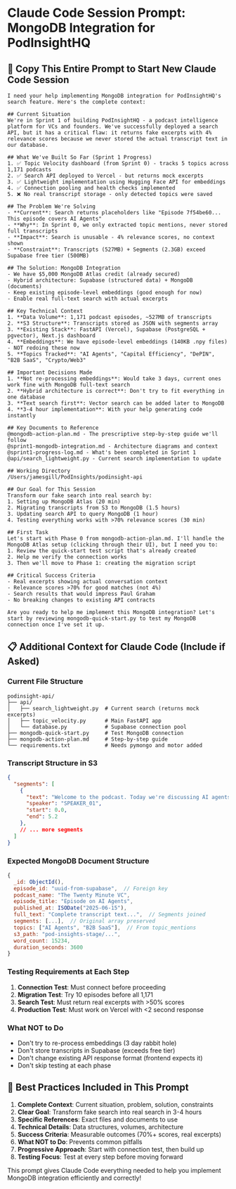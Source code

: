 # Claude Code Session Prompt: MongoDB Integration for PodInsightHQ

## 🎯 Copy This Entire Prompt to Start New Claude Code Session

```
I need your help implementing MongoDB integration for PodInsightHQ's search feature. Here's the complete context:

## Current Situation
We're in Sprint 1 of building PodInsightHQ - a podcast intelligence platform for VCs and founders. We've successfully deployed a search API, but it has a critical flaw: it returns fake excerpts with 4% relevance scores because we never stored the actual transcript text in our database.

## What We've Built So Far (Sprint 1 Progress)
1. ✅ Topic Velocity dashboard (from Sprint 0) - tracks 5 topics across 1,171 podcasts
2. ✅ Search API deployed to Vercel - but returns mock excerpts
3. ✅ Lightweight implementation using Hugging Face API for embeddings
4. ✅ Connection pooling and health checks implemented
5. ❌ No real transcript storage - only detected topics were saved

## The Problem We're Solving
- **Current**: Search returns placeholders like "Episode 7f54be60... This episode covers AI Agents"
- **Why**: In Sprint 0, we only extracted topic mentions, never stored full transcripts
- **Impact**: Search is unusable - 4% relevance scores, no context shown
- **Constraint**: Transcripts (527MB) + Segments (2.3GB) exceed Supabase free tier (500MB)

## The Solution: MongoDB Integration
- We have $5,000 MongoDB Atlas credit (already secured)
- Hybrid architecture: Supabase (structured data) + MongoDB (documents)
- Keep existing episode-level embeddings (good enough for now)
- Enable real full-text search with actual excerpts

## Key Technical Context
1. **Data Volume**: 1,171 podcast episodes, ~527MB of transcripts
2. **S3 Structure**: Transcripts stored as JSON with segments array
3. **Existing Stack**: FastAPI (Vercel), Supabase (PostgreSQL + pgvector), Next.js dashboard
4. **Embeddings**: We have episode-level embeddings (140KB .npy files) - NOT redoing these now
5. **Topics Tracked**: "AI Agents", "Capital Efficiency", "DePIN", "B2B SaaS", "Crypto/Web3"

## Important Decisions Made
1. **Not re-processing embeddings**: Would take 3 days, current ones work fine with MongoDB full-text search
2. **Hybrid architecture is correct**: Don't try to fit everything in one database
3. **Text search first**: Vector search can be added later to MongoDB
4. **3-4 hour implementation**: With your help generating code instantly

## Key Documents to Reference
@mongodb-action-plan.md - The prescriptive step-by-step guide we'll follow
@sprint1-mongodb-integration.md - Architecture diagrams and context
@sprint1-progress-log.md - What's been completed in Sprint 1
@api/search_lightweight.py - Current search implementation to update

## Working Directory
/Users/jamesgill/PodInsights/podinsight-api

## Our Goal for This Session
Transform our fake search into real search by:
1. Setting up MongoDB Atlas (20 min)
2. Migrating transcripts from S3 to MongoDB (1.5 hours)
3. Updating search API to query MongoDB (1 hour)
4. Testing everything works with >70% relevance scores (30 min)

## First Task
Let's start with Phase 0 from mongodb-action-plan.md. I'll handle the MongoDB Atlas setup (clicking through their UI), but I need you to:
1. Review the quick-start test script that's already created
2. Help me verify the connection works
3. Then we'll move to Phase 1: creating the migration script

## Critical Success Criteria
- Real excerpts showing actual conversation context
- Relevance scores >70% for good matches (not 4%)
- Search results that would impress Paul Graham
- No breaking changes to existing API contracts

Are you ready to help me implement this MongoDB integration? Let's start by reviewing mongodb-quick-start.py to test my MongoDB connection once I've set it up.
```

## 📋 Additional Context for Claude Code (Include if Asked)

### Current File Structure
```
podinsight-api/
├── api/
│   ├── search_lightweight.py  # Current search (returns mock excerpts)
│   ├── topic_velocity.py      # Main FastAPI app
│   └── database.py            # Supabase connection pool
├── mongodb-quick-start.py     # Test MongoDB connection
├── mongodb-action-plan.md     # Step-by-step guide
└── requirements.txt           # Needs pymongo and motor added
```

### Transcript Structure in S3
```json
{
  "segments": [
    {
      "text": "Welcome to the podcast. Today we're discussing AI agents...",
      "speaker": "SPEAKER_01",
      "start": 0.0,
      "end": 5.2
    },
    // ... more segments
  ]
}
```

### Expected MongoDB Document Structure
```javascript
{
  _id: ObjectId(),
  episode_id: "uuid-from-supabase",  // Foreign key
  podcast_name: "The Twenty Minute VC",
  episode_title: "Episode on AI Agents",
  published_at: ISODate("2025-06-15"),
  full_text: "Complete transcript text...",  // Segments joined
  segments: [...],  // Original array preserved
  topics: ["AI Agents", "B2B SaaS"],  // From topic_mentions
  s3_path: "pod-insights-stage/...",
  word_count: 15234,
  duration_seconds: 3600
}
```

### Testing Requirements at Each Step
1. **Connection Test**: Must connect before proceeding
2. **Migration Test**: Try 10 episodes before all 1,171
3. **Search Test**: Must return real excerpts with >50% scores
4. **Production Test**: Must work on Vercel with <2 second response

### What NOT to Do
- Don't try to re-process embeddings (3 day rabbit hole)
- Don't store transcripts in Supabase (exceeds free tier)
- Don't change existing API response format (frontend expects it)
- Don't skip testing at each phase

## 🚀 Best Practices Included in This Prompt

1. **Complete Context**: Current situation, problem, solution, constraints
2. **Clear Goal**: Transform fake search into real search in 3-4 hours
3. **Specific References**: Exact files and documents to use
4. **Technical Details**: Data structures, volumes, architecture
5. **Success Criteria**: Measurable outcomes (70%+ scores, real excerpts)
6. **What NOT to Do**: Prevents common pitfalls
7. **Progressive Approach**: Start with connection test, then build up
8. **Testing Focus**: Test at every step before moving forward

This prompt gives Claude Code everything needed to help you implement MongoDB integration efficiently and correctly!